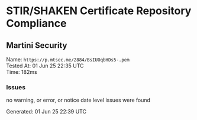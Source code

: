# STIR/SHAKEN Certificate Repository Compliance

## Martini Security

Name: `https://p.mtsec.me/2884/BsIUOqbHDs5-.pem`\
Tested At: 01 Jun 25 22:35 UTC\
Time: 182ms

### Issues

no warning, or error, or notice date level issues were found

Generated: 01 Jun 25 22:39 UTC